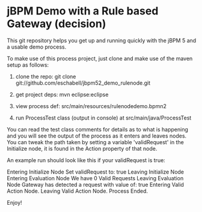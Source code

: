 jBPM Demo with a Rule based Gateway (decision)
=============================================

This git repository helps you get up and running quickly with the jBPM 5 and a usable demo process.

To make use of this process project, just clone and make use of the maven setup as follows:

  1) clone the repo:    git clone git://github.com/eschabell/jbpm52_demo_rulenode.git

  2) get project deps:  mvn eclipse:eclipse   

  3) view process def:  src/main/resources/rulenodedemo.bpmn2

  4) run ProcessTest class (output in console) at src/main/java/ProcessTest
  
You can read the test class comments for details as to what is happening and you will see the output 
of the process as it enters and leaves nodes. You can tweak the path taken by setting a variable 
'validRequest' in the Initialize node, it is found in the Action property of that node.

An example run should look like this if your validRequest is true:

Entering Initialize Node
Set validRequest to: true
Leaving Initialize Node
Entering Evaluation Node
We have 0 Valid Requests
Leaving Evaluation Node
Gateway has detected a request with value of: true
Entering Valid Action Node.
Leaving Valid Action Node.
Process Ended.

Enjoy!

